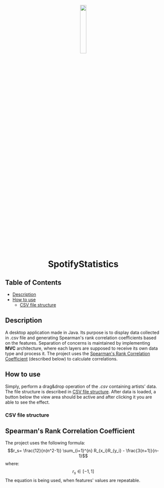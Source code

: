 <p align="center"><img src="https://user-images.githubusercontent.com/56155903/225719193-4602ac56-181e-4f1f-b47c-e0394055bec7.png" width="20%"/></p>
<h1 align="center">SpotifyStatistics</h1>

## Table of Contents
  * [Description](#description)
  * [How to use](#how-to-use)
    * [CSV file structure](#csv-file-structure)


## Description
A desktop application made in Java. Its purpose is to display data collected in .csv file and generating Spearman's rank correlation coefficients based on the features. Separation of concerns is maintained by implementing **MVC** architecture, where each layers are supposed to receive its own data type and process it.
The project uses the [Spearman's Rank Correlation Coefficient](#spearmans-rank-correlation-coefficient) (described below) to calculate correlations.


## How to use
Simply, perform a drag&drop operation of the *.csv* containing artists' data. The file structure is described in [CSV file structure](#csv-file-structure).
After data is loaded, a button below the view area should be active and after clicking it you are able to see the effect.

### CSV file structure


## Spearman's Rank Correlation Coefficient

The project uses the following formula:
$$r_s= \frac{12}{n(n^2-1)} \sum_{i=1}^{n} R_{x_i}R_{y_i} - \frac{3(n+1)}{n-1}$$
where:
$$r_s \in [-1, 1]$$
The equation is being used, when features' values are repeatable. 
